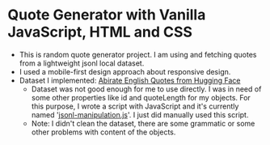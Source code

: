 # Quote Generator with Vanilla JavaScript, HTML and CSS

* This is random quote generator project. I am using and fetching quotes from a lightweight jsonl local dataset.
* I used a mobile-first design approach about responsive design.
* Dataset I implemented: [Abirate English Quotes from Hugging Face](https://huggingface.co/datasets/Abirate/english_quotes/tree/main)
    * Dataset was not good enough for me to use directly. I was in need of some other properties like id and quoteLength for my objects. For this purpose, I wrote a script with JavaScript and it's currently named '[jsonl-manipulation.js](./jsonl-manipulation.js)'. I just did manually used this script.
    * Note: I didn't clean the dataset, there are some grammatic or some other problems with content of the objects.
